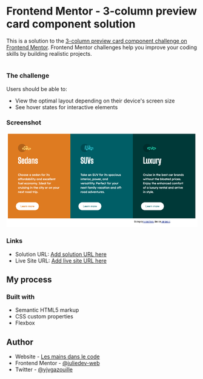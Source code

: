 # Frontend Mentor - 3-column preview card component solution

This is a solution to the [3-column preview card component challenge on Frontend Mentor](https://www.frontendmentor.io/challenges/3column-preview-card-component-pH92eAR2-). Frontend Mentor challenges help you improve your coding skills by building realistic projects. 

#
### The challenge

Users should be able to:

- View the optimal layout depending on their device's screen size
- See hover states for interactive elements

### Screenshot

![Ma solution](./images/screenshot.png)

### Links

- Solution URL: [Add solution URL here](https://your-solution-url.com)
- Live Site URL: [Add live site URL here](https://your-live-site-url.com)

## My process

### Built with

- Semantic HTML5 markup
- CSS custom properties
- Flexbox

## Author

- Website - [Les mains dans le code](https://lesmainsdanslecode.com)
- Frontend Mentor - [@juliedev-web](https://www.frontendmentor.io/profile/juliedev-web)
- Twitter - [@yjvgazouille](https://www.twitter.com/jvgazouille)
